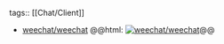 tags:: [[Chat/Client]]

- [weechat/weechat](https://github.com/weechat/weechat)
  @@html: <a href="https://github.com/weechat/weechat/"><img src="https://github-readme-stats-astronomer.vercel.app/api/pin/?username=weechat&repo=weechat&theme=tokyonight" alt="weechat/weechat"/></a>@@